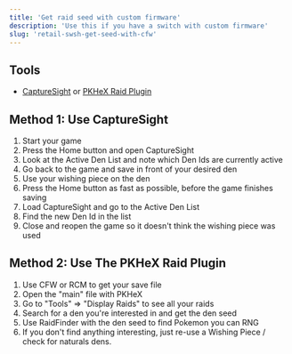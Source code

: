 ```yaml
---
title: 'Get raid seed with custom firmware'
description: 'Use this if you have a switch with custom firmware'
slug: 'retail-swsh-get-seed-with-cfw'
---
```


## Tools

- [CaptureSight](https://github.com/zaksabeast/CaptureSight/releases) or [PKHeX Raid Plugin](https://github.com/Leanny/PKHeX_Raid_Plugin)

## Method 1: Use CaptureSight

1. Start your game
1. Press the Home button and open CaptureSight
1. Look at the Active Den List and note which Den Ids are currently active
1. Go back to the game and save in front of your desired den
1. Use your wishing piece on the den
1. Press the Home button as fast as possible, before the game finishes saving
1. Load CaptureSight and go to the Active Den List
1. Find the new Den Id in the list
1. Close and reopen the game so it doesn't think the wishing piece was used

## Method 2: Use The PKHeX Raid Plugin

1. Use CFW or RCM to get your save file
1. Open the "main" file with PKHeX
1. Go to "Tools" => "Display Raids" to see all your raids
1. Search for a den you're interested in and get the den seed
1. Use RaidFinder with the den seed to find Pokemon you can RNG
1. If you don't find anything interesting, just re-use a Wishing Piece / check for naturals dens.
